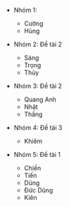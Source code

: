 - Nhóm 1:
    + Cường
    + Hùng

- Nhóm 2: Đề tài 2
    + Sáng
    + Trọng
    + Thủy

- Nhóm 3: Đề tài 2
    + Quang Anh
    + Nhật
    + Thắng

- Nhóm 4: Đề tài 3
    + Khiêm

- Nhóm 5: Đề tài 1
    + Chiến
    + Tiến
    + Dũng
    + Đức Dũng
    + Kiên

